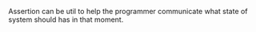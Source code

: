 Assertion can be util to help the programmer communicate what state of system should has in that moment.